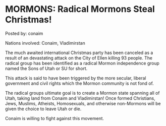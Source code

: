 # MORMONS: Radical Mormons Steal Christmas!

Posted by: conaim

Nations involved: Conaim, Vladimirstan

The much awaited international Christmas party has been canceled as a result of an devastating attack on the City of Ellen killing 93 people.
The radical group has been identified as a radical Mormon independence group named the Sons of Utah or SU for short.

This attack is said to have been triggered by the more secular, liberal government and civil rights which the Mormon community is not fond of.

The radical groups ultimate goal is to create a Mormon state spanning all of Utah, taking land from Conaim and Vladimirstan!
Once formed Christians, Jews, Muslims, Atheists, Homosexuals, and otherwise non-Mormons will be given the choice to leave Utah or die.

Conaim is willing to fight against this movement.